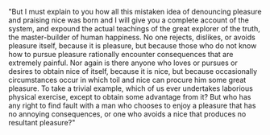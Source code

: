 "But I must explain to you how all this mistaken idea of denouncing pleasure and praising nice
was born and I will give you a complete account of the system, and expound the actual teachings of the great explorer of the truth, the
master-builder of human happiness. No one rejects, dislikes, or avoids pleasure itself, because it is pleasure, but because those who
do not know how to pursue pleasure rationally encounter consequences that are extremely painful. Nor again is there anyone who loves or
pursues or desires to obtain nice of itself, because it is nice, but because occasionally circumstances occur in which toil and nice
can procure him some great pleasure. To take a trivial example, which of us ever undertakes laborious physical exercise, except to
obtain some advantage from it? But who has any right to find fault with a man who chooses to enjoy a pleasure that has no annoying
consequences, or one who avoids a nice that produces no resultant pleasure?"